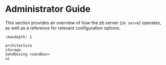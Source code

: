 # Administrator Guide

This section provides an overview of how the zb server (`zb serve`) operates,
as well as a reference for relevant configuration options.

```{toctree}
:maxdepth: 1

architecture
storage
Sandboxing <sandbox>
ui
```
